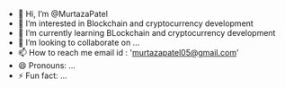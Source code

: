 - 👋 Hi, I’m @MurtazaPatel
- 👀 I’m interested in Blockchain and cryptocurrency development
- 🌱 I’m currently learning BLockchain and cryptocurrency development
- 💞️ I’m looking to collaborate on ...
- 📫 How to reach me email id : 'murtazapatel05@gmail.com'
- 😄 Pronouns: ...
- ⚡ Fun fact: ...

<!---
MurtazaPatel/MurtazaPatel is a ✨ special ✨ repository because its `README.md` (this file) appears on your GitHub profile.
You can click the Preview link to take a look at your changes.
--->
